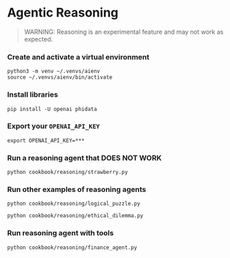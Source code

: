 # Agentic Reasoning

> WARNING: Reasoning is an experimental feature and may not work as expected.

### Create and activate a virtual environment

```shell
python3 -m venv ~/.venvs/aienv
source ~/.venvs/aienv/bin/activate
```

### Install libraries

```shell
pip install -U openai phidata
```

### Export your `OPENAI_API_KEY`

```shell
export OPENAI_API_KEY=***
```

### Run a reasoning agent that DOES NOT WORK

```shell
python cookbook/reasoning/strawberry.py
```

### Run other examples of reasoning agents

```shell
python cookbook/reasoning/logical_puzzle.py
```

```shell
python cookbook/reasoning/ethical_dilemma.py
```

### Run reasoning agent with tools

```shell
python cookbook/reasoning/finance_agent.py
```

